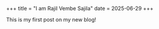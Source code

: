
+++
title = "I am Rajil Vembe Sajila"
date = 2025-06-29
+++

This is my first post on my new blog!
